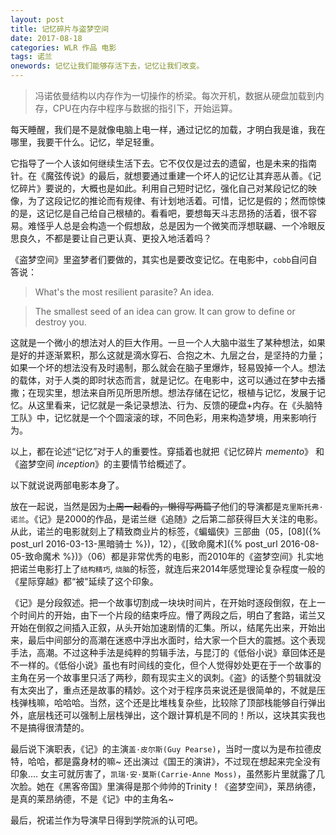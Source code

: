 ```yaml
---
layout: post
title: 记忆碎片与盗梦空间
date: 2017-08-18
categories: WLR 作品 电影
tags: 诺兰
onewords: 记忆让我们能够存活下去，记忆让我们改变。
---
```

> 冯诺依曼结构以内存作为一切操作的桥梁。每次开机，数据从硬盘加载到内存，CPU在内存中程序与数据的指引下，开始运算。

每天睡醒，我们是不是就像电脑上电一样，通过记忆的加载，才明白我是谁，我在哪里，我要干什么。记忆，举足轻重。

它指导了一个人该如何继续生活下去。它不仅仅是过去的遗留，也是未来的指南针。在《魔弦传说》的最后，就想要通过重建一个坏人的记忆让其弃恶从善。《记忆碎片》要说的，大概也是如此。利用自己短时记忆，强化自己对某段记忆的映像，为了这段记忆的推论而有规律、有计划地活着。可惜，记忆是假的；然而惊悚的是，这记忆是自己给自己根植的。看看吧，要想每天斗志昂扬的活着，很不容易。难怪乎人总是会构造一个假想敌，总是因为一个微笑而浮想联翩、一个冷眼反思良久，不都是要让自己更认真、更投入地活着吗？

《盗梦空间》里盗梦者们要做的，其实也是要改变记忆。在电影中，`cobb`自问自答说：

> What's the most resilient parasite? An idea.

> The smallest seed of an idea can grow. It can grow to define or destroy you.

这就是一个微小的想法对人的巨大作用。一旦一个人大脑中滋生了某种想法，如果是好的并逐渐累积，那么这就是滴水穿石、合抱之木、九层之台，是坚持的力量；如果一个坏的想法没有及时遏制，那么就会在脑子里爆炸，轻易毁掉一个人。想法的载体，对于人类的即时状态而言，就是记忆。在电影中，这可以通过在梦中去播撒；在现实里，想法来自所见所思所想。想法存储在记忆，根植与记忆，发展于记忆。从这里看来，记忆就是一条记录想法、行为、反馈的硬盘+内存。在《头脑特工队》中，记忆就是一个个圆滚滚的球，不同色彩，用来构造梦境，用来影响行为。

以上，都在论述“记忆”对于人的重要性。穿插着也就把《记忆碎片 *memento*》 和 《盗梦空间 *inception*》的主要情节给概述了。

以下就说说两部电影本身了。

放在一起说，当然是因为<del>上周一起看的，懒得写两篇了</del>他们的导演都是`克里斯托弗·诺兰`。《记》是2000的作品，是诺兰继《追随》之后第二部获得巨大关注的电影。从此，诺兰的电影就刻上了精致商业片的标签，《蝙蝠侠》三部曲（05，[08]({% post_url 2016-03-13-黑暗骑士 %})，12），《[致命魔术]({% post_url 2016-08-05-致命魔术 %})》（06）都是非常优秀的电影，而2010年的《盗梦空间》扎实地把诺兰电影打上了`结构精巧`, `烧脑`的标签，就连后来2014年感觉理论复杂程度一般的《星际穿越》都“被"延续了这个印象。

《记》是分段叙述。把一个故事切割成一块块时间片，在开始时逐段倒叙，在上一个时间片的开始，由下一个片段的结束呼应。懵了两段之后，明白了套路，诺兰又开始在倒叙之间插入正叙，从头开始加速剧情的汇集。所以，结尾先出来，开始出来，最后中间部分的高潮在迷惑中浮出水面时，给大家一个巨大的震撼。这个表现手法，高潮。不过这种手法是纯粹的剪辑手法，与昆汀的《低俗小说》章回体还是不一样的。《低俗小说》虽也有时间线的变化，但个人觉得妙处更在于一个故事的主角在另一个故事里只活了两秒，颇有现实主义的讽刺。《盗》的话整个剪辑就没有太突出了，重点还是故事的精妙。这个对于程序员来说还是很简单的，不就是压栈弹栈嘛，哈哈哈。当然，这个还是比堆栈复杂些，比较除了顶部栈能够自行弹出外，底层栈还可以强制上层栈弹出，这个跟计算机是不同的！所以，这块其实我也不是搞得很清楚的。

最后说下演职表，《记》的主演`盖·皮尔斯(Guy Pearse)`，当时一度以为是布拉德皮特，哈哈，都是露身材的嘛~ 还出演过《国王的演讲》，不过现在想起来完全没有印象.... 女主可就厉害了，`凯瑞·安·莫斯(Carrie-Anne Moss)`，虽然影片里就露了几次脸。她在《黑客帝国》里演得是那个帅帅的Trinity！《盗梦空间》，莱昂纳德，是真的莱昂纳德，不是《记》中的主角名~ 

最后，祝诺兰作为导演早日得到学院派的认可吧。